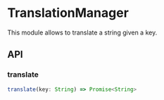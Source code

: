 # TranslationManager

This module allows to translate a string given a key.

## API

### translate

```js
translate(key: String) => Promise<String>
```
